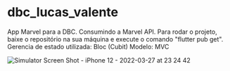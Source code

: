 # dbc_lucas_valente

App Marvel para a DBC. Consumindo a Marvel API.
Para rodar o projeto, baixe o repositório na sua máquina e execute o comando "flutter pub get".
Gerencia de estado utilizada: Bloc (Cubit)
Modelo: MVC

![Simulator Screen Shot - iPhone 12 - 2022-03-27 at 23 24 42](https://user-images.githubusercontent.com/17681714/160316022-4b2beb99-45f0-4788-b5b9-8697f1f9268c.png)

